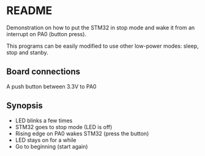 # README

Demonstration on how to put the STM32 in stop mode and wake it from an interrupt on PA0 (button press).

This programs can be easily modified to use other low-power modes: sleep, stop and stanby.

## Board connections
A push button between 3.3V to PA0


## Synopsis
- LED blinks a few times
- STM32 goes to stop mode (LED is off)
- Rising edge on PA0 wakes STM32 (press the button)
- LED stays on for a while
- Go to beginning (start again)

